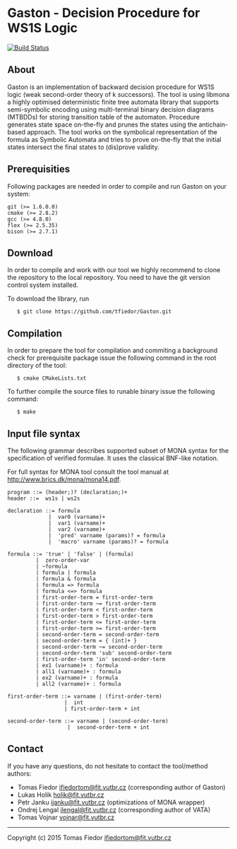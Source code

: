 # Gaston - Decision Procedure for WS1S Logic
[![Build Status](https://travis-ci.org/tfiedor/gaston.svg?branch=master)](https://travis-ci.org/tfiedor/gaston)
## About 
  
  Gaston is an implementation of backward decision procedure for WS1S logic
  (weak second-order theory of k successors). The tool is using libmona a 
  highly optimised deterministic finite tree automata library that supports 
  semi-symbolic encoding using multi-terminal binary decision diagrams (MTBDDs) for
  storing transition table of the automaton. Procedure generates state space on-the-fly
  and prunes the states using the antichain-based approach. The tool works on the 
  symbolical representation of the formula as Symbolic Automata and tries to prove
  on-the-fly that the initial states intersect the final states to (dis)prove
  validity.
  
## Prerequisities 
 
 Following packages are needed in order to compile and run Gaston on your system:

 	git (>= 1.6.0.0)
 	cmake (>= 2.8.2)
 	gcc (>= 4.8.0)
 	flex (>= 2.5.35)
 	bison (>= 2.7.1)
 	
## Download
 
 In order to compile and work with our tool we highly recommend to clone the repository
 to the local repository. You need to have the git version control system installed.
 
 To download the library, run

``` 
   $ git clone https://github.com/tfiedor/Gaston.git
```
 	
## Compilation
 
 In order to prepare the tool for compilation and commiting a background check for
 prerequisite package issue the following command in the root directory of the tool:
 
```
   $ cmake CMakeLists.txt
```   
   
 To further compile the source files to runable binary issue the following command:
 
```
   $ make
```
## Input file syntax

The following grammar describes supported subset of MONA syntax
for the specification of verified formulae. It uses the classical BNF-like
notation.

For full syntax for MONA tool consult the tool manual at http://www.brics.dk/mona/mona14.pdf.

```
program ::= (header;)? (declaration;)+
header ::=  ws1s | ws2s

declaration ::= formula
             |  var0 (varname)+
             |  var1 (varname)+
             |  var2 (varname)+
             |  'pred' varname (params)? = formula
             |  'macro' varname (params)? = formula

formula ::= 'true' | 'false' | (formula)
         |  zero-order-var
         | ~formula
         | formula | formula
         | formula & formula
         | formula => formula
         | formula <=> formula
         | first-order-term = first-order-term 
         | first-order-term ~= first-order-term 
         | first-order-term < first-order-term 
         | first-order-term > first-order-term
         | first-order-term <= first-order-term 
         | first-order-term >= first-order-term
         | second-order-term = second-order-term
         | second-order-term = { (int)+ }
         | second-order-term ~= second-order-term
         | second-order-term 'sub' second-order-term
         | first-order-term 'in' second-order-term
         | ex1 (varname)+ : formula
         | all1 (varname)+ : formula
         | ex2 (varname)+ : formula
         | all2 (varname)+ : formula

first-order-term ::= varname | (first-order-term)
                  |  int
                  | first-order-term + int

second-order-term ::= varname | (second-order-term)
                   |  second-order-term + int
```
 
## Contact 
 
 If you have any questions, do not hesitate to contact the tool/method authors:
 
  * Tomas Fiedor <ifiedortom@fit.vutbr.cz> (corresponding author of Gaston)
  * Lukas Holik <holik@fit.vutbr.cz>
  * Petr Janku <ijanku@fit.vutbr.cz> (optimizations of MONA wrapper)
  * Ondrej Lengal <ilengal@fit.vutbr.cz> (corresponding author of VATA)
  * Tomas Vojnar <vojnar@fit.vutbr.cz>

 ---
 Copyright (c) 2015  Tomas Fiedor <ifiedortom@fit.vutbr.cz>
 
